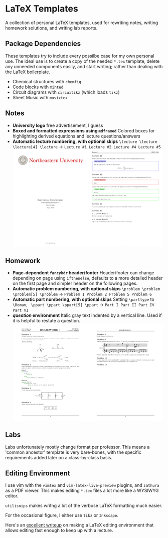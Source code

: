 # LaTeX Templates 
A collection of personal LaTeX templates, used for rewriting notes, writing homework solutions, and writing lab reports.

## Package Dependencies
These templates try to include every possilbe case for my own personal use. The ideal use is to create a copy of the  needed `*.tex` template, delete any unneeded components easily, and start writing; rather than dealing with the LaTeX boilerplate.

* Chemical structures with `chemfig`
* Code blocks with `minted`
* Circuit diagrams with `circuitikz` (which loads `tikz`)
* Sheet Music with `musixtex`

## Notes
* **University logo** 
free advertisement, I guess
* **Boxed and formatted expressions using `mdframed`**
Colored boxes for highlighting derived equations and lecture questions/answers
* **Automatic lecture numbering, with optional skips**
`\lecture \lecture \lecture[4] \lecture` → `Lecture #1 Lecture #2 Lecture #4 Lecture #5`
![Notes](/Examples/Notes.png)
## Homework
* **Page-dependent `fancyhdr` header/footer**
Header/footer can change depending on page using `ifthenelse`, defaults to a more detailed header on the first page and simpler header on the following pages.
* **Automatic problem numbering, with optional skips**
`\problem \problem \problem[5] \problem` → `Problem 1 Problem 2 Problem 5 Problem 6`
* **Automatic part numbering, with optional skips**
Setting `\parttype` to `\Roman`,
` \ppart \ppart \ppart[5] \ppart` → `Part I Part II Part IV Part VI`
* ***question* environment**
Italic gray text indented by a vertical line. Used if it is helpful to restate a question.
![Homework](/Examples/Homework.png)
## Labs
Labs unfortunately mostly change format per professor. This means a 'common ancestor' template is very bare-bones, with the specific requirements added later on a class-by-class basis.

## Editing Environment
I use vim with the `vimtex` and `vim-latex-live-preview` plugins, and `zathura` as a PDF viewer. This makes editing `*.tex` files a lot more like a WYSIWYG editor.

`utilisnips` makes writng a lot of the verbose LaTeX formatting much easier.

For the occasional figure, I either use `tikz` or `Inkscape`.

Here's an [excellent writeup](https://castel.dev/post/lecture-notes-1/) on making a LaTeX editing environment that allows editing fast enough to keep up with a lecture.

